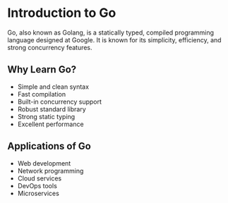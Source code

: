 # Introduction to Go

Go, also known as Golang, is a statically typed, compiled programming language designed at Google. It is known for its simplicity, efficiency, and strong concurrency features.

## Why Learn Go?

- Simple and clean syntax
- Fast compilation
- Built-in concurrency support
- Robust standard library
- Strong static typing
- Excellent performance

## Applications of Go

- Web development
- Network programming
- Cloud services
- DevOps tools
- Microservices
